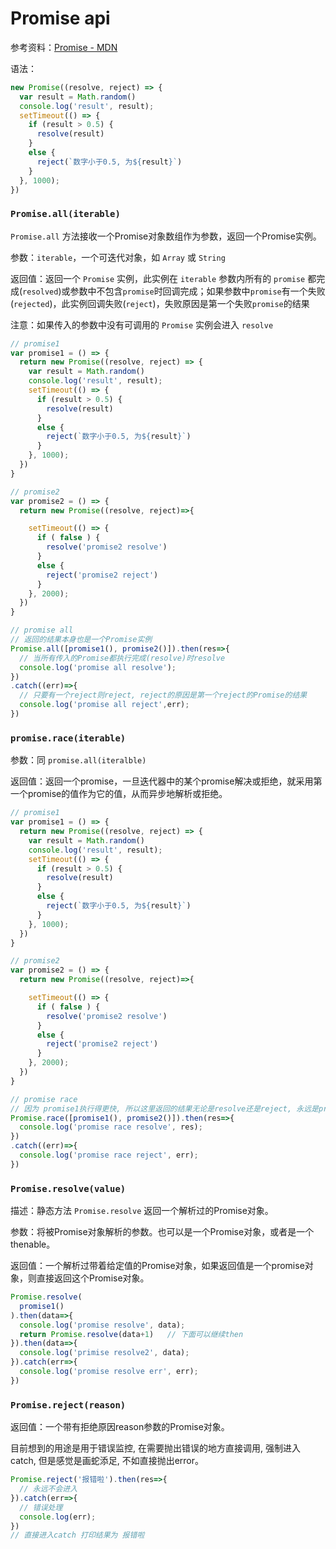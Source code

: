 # Promise api

参考资料：[Promise - MDN](https://developer.mozilla.org/zh-CN/docs/Web/JavaScript/Reference/Global_Objects/Promise)

语法：
```js
new Promise((resolve, reject) => {
  var result = Math.random()
  console.log('result', result);
  setTimeout(() => {
    if (result > 0.5) {
      resolve(result)
    }
    else {
      reject(`数字小于0.5, 为${result}`)
    }
  }, 1000);
})
```

### `Promise.all(iterable)`

`Promise.all` 方法接收一个Promise对象数组作为参数，返回一个Promise实例。

参数：`iterable`，一个可迭代对象，如 `Array` 或 `String`

返回值：返回一个 `Promise` 实例，此实例在 `iterable` 参数内所有的 `promise` 都完成(`resolved`)或参数中不包含`promise`时回调完成；如果参数中`promise`有一个失败(`rejected`)，此实例回调失败(`reject`)，失败原因是第一个失败`promise`的结果

注意：如果传入的参数中没有可调用的 `Promise` 实例会进入 `resolve`

```js
// promise1
var promise1 = () => {
  return new Promise((resolve, reject) => {
    var result = Math.random()
    console.log('result', result);
    setTimeout(() => {
      if (result > 0.5) {
        resolve(result)
      }
      else {
        reject(`数字小于0.5, 为${result}`)
      }
    }, 1000);
  })
}

// promise2
var promise2 = () => {
  return new Promise((resolve, reject)=>{

    setTimeout(() => {
      if ( false ) {
        resolve('promise2 resolve')
      }
      else {
        reject('promise2 reject')
      }
    }, 2000);
  })
}

// promise all
// 返回的结果本身也是一个Promise实例
Promise.all([promise1(), promise2()]).then(res=>{
  // 当所有传入的Promise都执行完成(resolve)时resolve
  console.log('promise all resolve');
})
.catch((err)=>{
  // 只要有一个reject则reject, reject的原因是第一个reject的Promise的结果
  console.log('promise all reject',err);
})
```

### `promise.race(iterable)`

参数：同 `promise.all(iteralble)`

返回值：返回一个promise，一旦迭代器中的某个promise解决或拒绝，就采用第一个promise的值作为它的值，从而异步地解析或拒绝。

```js
// promise1
var promise1 = () => {
  return new Promise((resolve, reject) => {
    var result = Math.random()
    console.log('result', result);
    setTimeout(() => {
      if (result > 0.5) {
        resolve(result)
      }
      else {
        reject(`数字小于0.5, 为${result}`)
      }
    }, 1000);
  })
}

// promise2
var promise2 = () => {
  return new Promise((resolve, reject)=>{

    setTimeout(() => {
      if ( false ) {
        resolve('promise2 resolve')
      }
      else {
        reject('promise2 reject')
      }
    }, 2000);
  })
}

// promise race
// 因为 promise1执行得更快, 所以这里返回的结果无论是resolve还是reject, 永远是promise1的执行结果
Promise.race([promise1(), promise2()]).then(res=>{
  console.log('promise race resolve', res);
})
.catch((err)=>{
  console.log('promise race reject', err);
})
```

### `Promise.resolve(value)`

描述：静态方法 `Promise.resolve` 返回一个解析过的Promise对象。

参数：将被Promise对象解析的参数。也可以是一个Promise对象，或者是一个thenable。

返回值：一个解析过带着给定值的Promise对象，如果返回值是一个promise对象，则直接返回这个Promise对象。

```js
Promise.resolve(
  promise1()
).then(data=>{
  console.log('promise resolve', data);
  return Promise.resolve(data+1)   // 下面可以继续then
}).then(data=>{
  console.log('primise resolve2', data);
}).catch(err=>{
  console.log('promise resolve err', err);
})
```

### `Promise.reject(reason)`

返回值：一个带有拒绝原因reason参数的Promise对象。

目前想到的用途是用于错误监控, 在需要抛出错误的地方直接调用, 强制进入catch, 但是感觉是画蛇添足, 不如直接抛出error。

```js
Promise.reject('报错啦').then(res=>{
  // 永远不会进入
}).catch(err=>{
  // 错误处理
  console.log(err);
})
// 直接进入catch 打印结果为 报错啦
```
